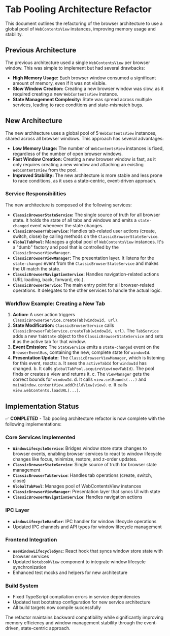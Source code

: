 
# Tab Pooling Architecture Refactor

This document outlines the refactoring of the browser architecture to use a global pool of `WebContentsView` instances, improving memory usage and stability.

## Previous Architecture

The previous architecture used a single `WebContentsView` per browser window. This was simple to implement but had several drawbacks:

- **High Memory Usage:** Each browser window consumed a significant amount of memory, even if it was not visible.
- **Slow Window Creation:** Creating a new browser window was slow, as it required creating a new `WebContentsView` instance.
- **State Management Complexity:** State was spread across multiple services, leading to race conditions and state-mismatch bugs.

## New Architecture

The new architecture uses a global pool of 5 `WebContentsView` instances, shared across all browser windows. This approach has several advantages:

- **Low Memory Usage:** The number of `WebContentsView` instances is fixed, regardless of the number of open browser windows.
- **Fast Window Creation:** Creating a new browser window is fast, as it only requires creating a new window and attaching an existing `WebContentsView` from the pool.
- **Improved Stability:** The new architecture is more stable and less prone to race conditions, as it uses a state-centric, event-driven approach.

### Service Responsibilities

The new architecture is composed of the following services:

- **`ClassicBrowserStateService`:** The single source of truth for all browser state. It holds the state of all tabs and windows and emits a `state-changed` event whenever the state changes.
- **`ClassicBrowserTabService`:** Handles tab-related user actions (create, switch, close) by calling methods on the `ClassicBrowserStateService`.
- **`GlobalTabPool`:** Manages a global pool of `WebContentsView` instances. It's a "dumb" factory and pool that is controlled by the `ClassicBrowserViewManager`.
- **`ClassicBrowserViewManager`:** The presentation layer. It listens for the `state-changed` event from the `ClassicBrowserStateService` and makes the UI match the state.
- **`ClassicBrowserNavigationService`:** Handles navigation-related actions (URL loading, back, forward, etc.).
- **`ClassicBrowserService`:** The main entry point for all browser-related operations. It delegates to the other services to handle the actual logic.

### Workflow Example: Creating a New Tab

1.  **Action:** A user action triggers `ClassicBrowserService.createTab(windowId, url)`.
2.  **State Modification:** `ClassicBrowserService` calls `ClassicBrowserTabService.createTab(windowId, url)`. The `TabService` adds a new `TabState` object to the `ClassicBrowserStateService` and sets it as the active tab for that window.
3.  **Event Emission:** The `StateService` emits a `state-changed` event on the `BrowserEventBus`, containing the new, complete state for `windowId`.
4.  **Presentation Update:** The `ClassicBrowserViewManager`, which is listening for this event, reacts:
    a. It sees the `activeTabId` for `windowId` has changed.
    b. It calls `globalTabPool.acquireView(newTabId)`. The pool finds or creates a view and returns it.
    c. The `ViewManager` gets the correct bounds for `windowId`.
    d. It calls `view.setBounds(...)` and `mainWindow.contentView.addChildView(view)`.
    e. It calls `view.webContents.loadURL(...)`.

## Implementation Status

✅ **COMPLETED** - Tab pooling architecture refactor is now complete with the following implementations:

### Core Services Implemented
- **`WindowLifecycleService`**: Bridges window store state changes to browser events, enabling browser services to react to window lifecycle changes like focus, minimize, restore, and z-order updates.
- **`ClassicBrowserStateService`**: Single source of truth for browser state management
- **`ClassicBrowserTabService`**: Handles tab operations (create, switch, close)
- **`GlobalTabPool`**: Manages pool of WebContentsView instances
- **`ClassicBrowserViewManager`**: Presentation layer that syncs UI with state
- **`ClassicBrowserNavigationService`**: Handles navigation actions

### IPC Layer
- **`windowLifecycleHandler`**: IPC handler for window lifecycle operations
- Updated IPC channels and API types for window lifecycle management

### Frontend Integration
- **`useWindowLifecycleSync`**: React hook that syncs window store state with browser services
- Updated `NotebookView` component to integrate window lifecycle synchronization
- Enhanced test mocks and helpers for new architecture

### Build System
- Fixed TypeScript compilation errors in service dependencies
- Updated test bootstrap configuration for new service architecture
- All build targets now compile successfully

The refactor maintains backward compatibility while significantly improving memory efficiency and window management stability through the event-driven, state-centric approach.
